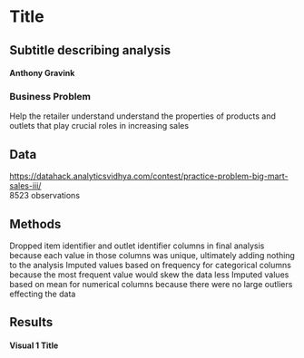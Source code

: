 # Title
## Subtitle describing analysis
#### Anthony Gravink
### Business Problem
Help the retailer understand understand the properties of products and outlets that play crucial roles in increasing sales
## Data
https://datahack.analyticsvidhya.com/contest/practice-problem-big-mart-sales-iii/  
8523 observations
## Methods
Dropped item identifier and outlet identifier columns in final analysis because each value in those columns was unique, ultimately adding nothing to the analysis
Imputed values based on frequency for categorical columns because the most frequent value would skew the data less
Imputed values based on mean for numerical columns because there were no large outliers effecting the data
## Results
#### Visual 1 Title
